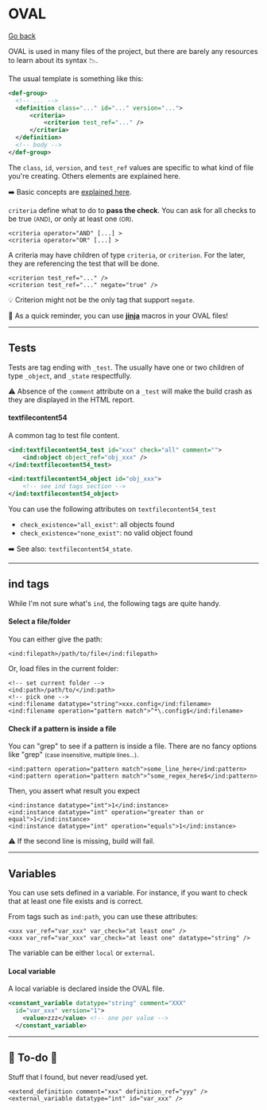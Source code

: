 # OVAL

[Go back](../index.md)

<div class="row row-cols-md-2"><div>

OVAL is used in many files of the project, but there are barely any resources to learn about its syntax 📉.

The usual template is something like this:

```xml
<def-group>
  <!-- ... -->
  <definition class="..." id="..." version="...">
      <criteria>
          <criterion test_ref="..." />
      </criteria>
  </definition>
  <!-- body -->
</def-group>
```

The `class`, `id`, `version`, and `test_ref` values are specific to what  kind of file you're creating. Others elements are explained here. 

➡️ Basic concepts are [explained here](https://ovalproject.github.io/getting-started/tutorial/).
</div><div>

`criteria` define what to do to **pass the check**. You can ask for all checks to be true <small>(AND)</small>, or only at least one <small>(OR)</small>.

```xml!
<criteria operator="AND" [...] >
<criteria operator="OR" [...] >
```

A criteria may have children of type `criteria`, or `criterion`. For the later, they are referencing the test that will be done.

```xml!
<criterion test_ref="..." />
<criterion test_ref="..." negate="true" />
```

💡 Criterion might not be the only tag that support `negate`.

🎉 As a quick reminder, you can use [**jinja**](jinja.md) macros in your OVAL files!
</div></div>

<hr class="sep-both">

## Tests

<div class="row row-cols-md-2"><div>

Tests are tag ending with `_test`. The usually have one or two children of type `_object`, and `_state` respectfully.

⚠️ Absence of the `comment` attribute on a `_test` will make the build crash as they are displayed in the HTML report.
</div><div>

#### textfilecontent54

A common tag to test file content.

```xml
<ind:textfilecontent54_test id="xxx" check="all" comment="">
    <ind:object object_ref="obj_xxx" />
</ind:textfilecontent54_test>

<ind:textfilecontent54_object id="obj_xxx">
    <!-- see ind tags section -->
</ind:textfilecontent54_object>
```

You can use the following attributes on `textfilecontent54_test`

* `check_existence="all_exist"`: all objects found
* `check_existence="none_exist"`: no valid object found

➡️ See also: `textfilecontent54_state`.
</div></div>

<hr class="sep-both">

## ind tags

<div class="row row-cols-md-2"><div>

While I'm not sure what's `ind`, the following tags are quite handy.

#### Select a file/folder

You can either give the path:

```xml!
<ind:filepath>/path/to/file</ind:filepath>
```

Or, load files in the current folder:

```xml!
<!-- set current folder -->
<ind:path>/path/to/</ind:path>
<!-- pick one -->
<ind:filename datatype="string">xxx.config</ind:filename>
<ind:filename operation="pattern match">^*\.config$</ind:filename>
```
</div><div>

#### Check if a pattern is inside a file

You can "grep" to see if a pattern is inside a file. There are no fancy options like "grep" <small>(case insensitive, multiple lines...)</small>.

```xml!
<ind:pattern operation="pattern match">some_line_here</ind:pattern>
<ind:pattern operation="pattern match">^some_regex_here$</ind:pattern>
```

Then, you assert what result you expect

```xml!
<ind:instance datatype="int">1</ind:instance>
<ind:instance datatype="int" operation="greater than or equal">1</ind:instance>
<ind:instance datatype="int" operation="equals">1</ind:instance>
```

⚠️ If the second line is missing, build will fail.
</div></div>

<hr class="sep-both">

## Variables

<div class="row row-cols-md-2"><div>

You can use sets defined in a variable. For instance, if you want to check that at least one file exists and is correct.

From tags such as `ind:path`, you can use these attributes:

```xml!
<xxx var_ref="var_xxx" var_check="at least one" />
<xxx var_ref="var_xxx" var_check="at least one" datatype="string" />
```

The variable can be either `local` or `external`.
</div><div>

#### Local variable

A local variable is declared inside the OVAL file.

```xml
<constant_variable datatype="string" comment="XXX"
  id="var_xxx" version="1">
    <value>zzz</value> <!-- one per value -->
  </constant_variable>
```
</div></div>

<hr class="sep-both">

## 👻 To-do 👻

Stuff that I found, but never read/used yet.

<div class="row row-cols-md-2"><div>

```xml!
<extend_definition comment="xxx" definition_ref="yyy" />
<external_variable datatype="int" id="var_xxx" />
```
</div><div>
</div></div>
